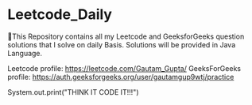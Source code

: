# Leetcode_Daily

🔗This Repository contains all my Leetcode and GeeksforGeeks question solutions that I solve on daily Basis. 
Solutions will be provided in Java Language.

Leetcode profile: https://leetcode.com/Gautam_Gupta/
GeeksForGeeks profile: https://auth.geeksforgeeks.org/user/gautamgup9wtj/practice

System.out.print("THINK IT CODE IT!!!")
